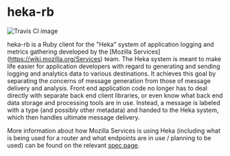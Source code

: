 # heka-rb

![Travis CI image](https://secure.travis-ci.org/sgerrand/heka-rb-gem.png)

heka-rb is a Ruby client for the "Heka" system of application logging
and metrics gathering developed by the [Mozilla Services]
(https://wiki.mozilla.org/Services) team. The Heka system is meant to
make life easier for application developers with regard to generating and
sending logging and analytics data to various destinations. It achieves this
goal by separating the concerns of message generation from those of
message delivery and analysis. Front end application code no longer has to deal
directly with separate back end client libraries, or even know what back
end data storage and processing tools are in use. Instead, a message is
labeled with a type (and possibly other metadata) and handed to the Heka system,
which then handles ultimate message delivery.

More information about how Mozilla Services is using Heka (including
what is being used for a router and what endpoints are in use / planning to be
used) can be found on the relevant [spec page](https://wiki.mozilla.org/Services/Sagrada/Heka).
